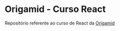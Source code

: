 # Origamid - Curso React

Repositório referente ao curso de React da [Origamid](https://www.origamid.com/)

